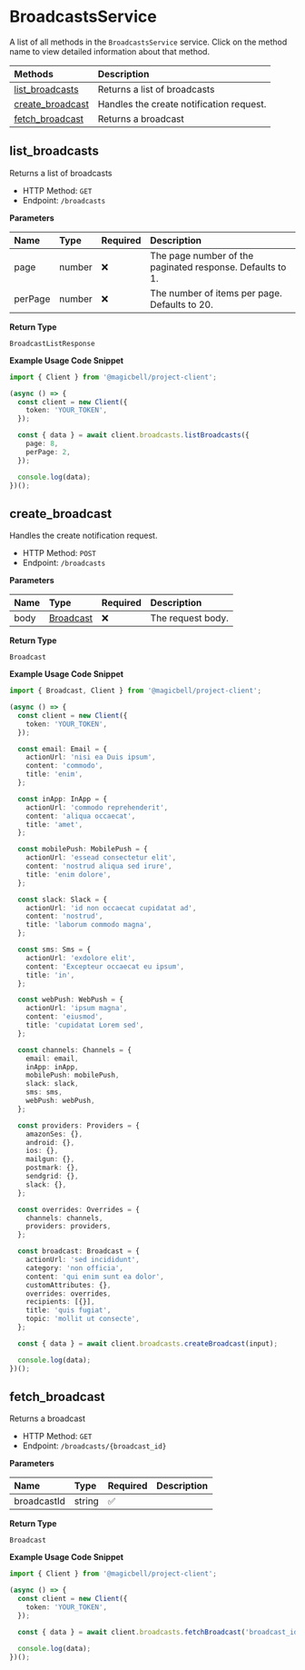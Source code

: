 # BroadcastsService

A list of all methods in the `BroadcastsService` service. Click on the method name to view detailed information about that method.

| Methods                               | Description                              |
| :------------------------------------ | :--------------------------------------- |
| [list_broadcasts](#list_broadcasts)   | Returns a list of broadcasts             |
| [create_broadcast](#create_broadcast) | Handles the create notification request. |
| [fetch_broadcast](#fetch_broadcast)   | Returns a broadcast                      |

## list_broadcasts

Returns a list of broadcasts

- HTTP Method: `GET`
- Endpoint: `/broadcasts`

**Parameters**

| Name    | Type   | Required | Description                                               |
| :------ | :----- | :------- | :-------------------------------------------------------- |
| page    | number | ❌       | The page number of the paginated response. Defaults to 1. |
| perPage | number | ❌       | The number of items per page. Defaults to 20.             |

**Return Type**

`BroadcastListResponse`

**Example Usage Code Snippet**

```typescript
import { Client } from '@magicbell/project-client';

(async () => {
  const client = new Client({
    token: 'YOUR_TOKEN',
  });

  const { data } = await client.broadcasts.listBroadcasts({
    page: 8,
    perPage: 2,
  });

  console.log(data);
})();
```

## create_broadcast

Handles the create notification request.

- HTTP Method: `POST`
- Endpoint: `/broadcasts`

**Parameters**

| Name | Type                                | Required | Description       |
| :--- | :---------------------------------- | :------- | :---------------- |
| body | [Broadcast](../models/Broadcast.md) | ❌       | The request body. |

**Return Type**

`Broadcast`

**Example Usage Code Snippet**

```typescript
import { Broadcast, Client } from '@magicbell/project-client';

(async () => {
  const client = new Client({
    token: 'YOUR_TOKEN',
  });

  const email: Email = {
    actionUrl: 'nisi ea Duis ipsum',
    content: 'commodo',
    title: 'enim',
  };

  const inApp: InApp = {
    actionUrl: 'commodo reprehenderit',
    content: 'aliqua occaecat',
    title: 'amet',
  };

  const mobilePush: MobilePush = {
    actionUrl: 'essead consectetur elit',
    content: 'nostrud aliqua sed irure',
    title: 'enim dolore',
  };

  const slack: Slack = {
    actionUrl: 'id non occaecat cupidatat ad',
    content: 'nostrud',
    title: 'laborum commodo magna',
  };

  const sms: Sms = {
    actionUrl: 'exdolore elit',
    content: 'Excepteur occaecat eu ipsum',
    title: 'in',
  };

  const webPush: WebPush = {
    actionUrl: 'ipsum magna',
    content: 'eiusmod',
    title: 'cupidatat Lorem sed',
  };

  const channels: Channels = {
    email: email,
    inApp: inApp,
    mobilePush: mobilePush,
    slack: slack,
    sms: sms,
    webPush: webPush,
  };

  const providers: Providers = {
    amazonSes: {},
    android: {},
    ios: {},
    mailgun: {},
    postmark: {},
    sendgrid: {},
    slack: {},
  };

  const overrides: Overrides = {
    channels: channels,
    providers: providers,
  };

  const broadcast: Broadcast = {
    actionUrl: 'sed incididunt',
    category: 'non officia',
    content: 'qui enim sunt ea dolor',
    customAttributes: {},
    overrides: overrides,
    recipients: [{}],
    title: 'quis fugiat',
    topic: 'mollit ut consecte',
  };

  const { data } = await client.broadcasts.createBroadcast(input);

  console.log(data);
})();
```

## fetch_broadcast

Returns a broadcast

- HTTP Method: `GET`
- Endpoint: `/broadcasts/{broadcast_id}`

**Parameters**

| Name        | Type   | Required | Description |
| :---------- | :----- | :------- | :---------- |
| broadcastId | string | ✅       |             |

**Return Type**

`Broadcast`

**Example Usage Code Snippet**

```typescript
import { Client } from '@magicbell/project-client';

(async () => {
  const client = new Client({
    token: 'YOUR_TOKEN',
  });

  const { data } = await client.broadcasts.fetchBroadcast('broadcast_id');

  console.log(data);
})();
```
